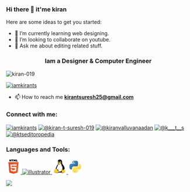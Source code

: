 ### Hi there 👋 it'me kiran

Here are some ideas to get you started:

- 🌱 I’m currently learning web designing.
- 👯 I’m looking to collaborate on youtube.
- 💬 Ask me about editing related stuff.
<h3 align="center">Iam a Designer & Computer Engineer</h3>

<p align="left"> <img src="https://komarev.com/ghpvc/?username=kiran-019&label=Profile%20views&color=0e75b6&style=flat" alt="kiran-019" /> </p>

<p align="left"> <a href="https://twitter.com/iamkirants" target="blank"><img src="https://img.shields.io/twitter/follow/iamkirants?logo=twitter&style=for-the-badge" alt="iamkirants" /></a> </p>

- 📫 How to reach me **kirantsuresh25@gmail.com**

<h3 align="left">Connect with me:</h3>
<p align="left">
<a href="https://twitter.com/iamkirants" target="blank"><img align="center" src="https://raw.githubusercontent.com/rahuldkjain/github-profile-readme-generator/master/src/images/icons/Social/twitter.svg" alt="iamkirants" height="30" width="40" /></a>
<a href="https://linkedin.com/in/@kiran-t-suresh-019" target="blank"><img align="center" src="https://raw.githubusercontent.com/rahuldkjain/github-profile-readme-generator/master/src/images/icons/Social/linked-in-alt.svg" alt="@kiran-t-suresh-019" height="30" width="40" /></a>
<a href="https://fb.com/@kiranvalluvanaadan" target="blank"><img align="center" src="https://raw.githubusercontent.com/rahuldkjain/github-profile-readme-generator/master/src/images/icons/Social/facebook.svg" alt="@kiranvalluvanaadan" height="30" width="40" /></a>
<a href="https://instagram.com/@k___t__s" target="blank"><img align="center" src="https://raw.githubusercontent.com/rahuldkjain/github-profile-readme-generator/master/src/images/icons/Social/instagram.svg" alt="@k___t__s" height="30" width="40" /></a>
<a href="https://www.youtube.com/channel/UCQzXYe6mZgy3A23KyVzffdw" target="blank"><img align="center" src="https://raw.githubusercontent.com/rahuldkjain/github-profile-readme-generator/master/src/images/icons/Social/youtube.svg" alt="@ktseditoropedia" height="30" width="40" /></a>
</p>

<h3 align="left">Languages and Tools:</h3>
<p align="left"> <a href="https://www.w3.org/html/" target="_blank"> <img src="https://raw.githubusercontent.com/devicons/devicon/master/icons/html5/html5-original-wordmark.svg" alt="html5" width="40" height="40"/> </a> <a href="https://www.adobe.com/in/products/illustrator.html" target="_blank"> <img src="https://www.vectorlogo.zone/logos/adobe_illustrator/adobe_illustrator-icon.svg" alt="illustrator" width="40" height="40"/> </a> <a href="https://www.linux.org/" target="_blank"> <img src="https://raw.githubusercontent.com/devicons/devicon/master/icons/linux/linux-original.svg" alt="linux" width="40" height="40"/> </a> <a href="https://www.python.org" target="_blank"> <img src="https://raw.githubusercontent.com/devicons/devicon/master/icons/python/python-original.svg" alt="python" width="40" height="40"/> </a> </p>





<img src="https://github-readme-stats.vercel.app/api?username=kiran-019&&show_icons=true&title_color=ffffff&icon_color=bb2acf&text_color=daf7dc&bg_color=151515">

